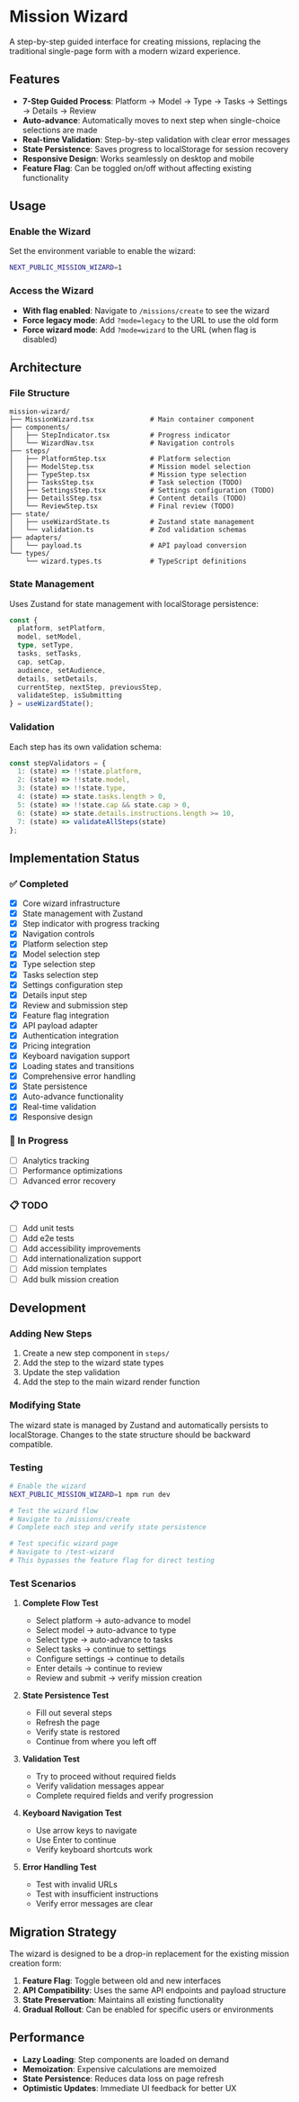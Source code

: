 # Mission Wizard

A step-by-step guided interface for creating missions, replacing the traditional single-page form with a modern wizard experience.

## Features

- **7-Step Guided Process**: Platform → Model → Type → Tasks → Settings → Details → Review
- **Auto-advance**: Automatically moves to next step when single-choice selections are made
- **Real-time Validation**: Step-by-step validation with clear error messages
- **State Persistence**: Saves progress to localStorage for session recovery
- **Responsive Design**: Works seamlessly on desktop and mobile
- **Feature Flag**: Can be toggled on/off without affecting existing functionality

## Usage

### Enable the Wizard

Set the environment variable to enable the wizard:

```bash
NEXT_PUBLIC_MISSION_WIZARD=1
```

### Access the Wizard

- **With flag enabled**: Navigate to `/missions/create` to see the wizard
- **Force legacy mode**: Add `?mode=legacy` to the URL to use the old form
- **Force wizard mode**: Add `?mode=wizard` to the URL (when flag is disabled)

## Architecture

### File Structure

```
mission-wizard/
├── MissionWizard.tsx              # Main container component
├── components/
│   ├── StepIndicator.tsx          # Progress indicator
│   └── WizardNav.tsx              # Navigation controls
├── steps/
│   ├── PlatformStep.tsx           # Platform selection
│   ├── ModelStep.tsx              # Mission model selection
│   ├── TypeStep.tsx               # Mission type selection
│   ├── TasksStep.tsx              # Task selection (TODO)
│   ├── SettingsStep.tsx           # Settings configuration (TODO)
│   ├── DetailsStep.tsx            # Content details (TODO)
│   └── ReviewStep.tsx             # Final review (TODO)
├── state/
│   ├── useWizardState.ts          # Zustand state management
│   └── validation.ts              # Zod validation schemas
├── adapters/
│   └── payload.ts                 # API payload conversion
└── types/
    └── wizard.types.ts            # TypeScript definitions
```

### State Management

Uses Zustand for state management with localStorage persistence:

```typescript
const {
  platform, setPlatform,
  model, setModel,
  type, setType,
  tasks, setTasks,
  cap, setCap,
  audience, setAudience,
  details, setDetails,
  currentStep, nextStep, previousStep,
  validateStep, isSubmitting
} = useWizardState();
```

### Validation

Each step has its own validation schema:

```typescript
const stepValidators = {
  1: (state) => !!state.platform,
  2: (state) => !!state.model,
  3: (state) => !!state.type,
  4: (state) => state.tasks.length > 0,
  5: (state) => !!state.cap && state.cap > 0,
  6: (state) => state.details.instructions.length >= 10,
  7: (state) => validateAllSteps(state)
};
```

## Implementation Status

### ✅ Completed
- [x] Core wizard infrastructure
- [x] State management with Zustand
- [x] Step indicator with progress tracking
- [x] Navigation controls
- [x] Platform selection step
- [x] Model selection step
- [x] Type selection step
- [x] Tasks selection step
- [x] Settings configuration step
- [x] Details input step
- [x] Review and submission step
- [x] Feature flag integration
- [x] API payload adapter
- [x] Authentication integration
- [x] Pricing integration
- [x] Keyboard navigation support
- [x] Loading states and transitions
- [x] Comprehensive error handling
- [x] State persistence
- [x] Auto-advance functionality
- [x] Real-time validation
- [x] Responsive design

### 🚧 In Progress
- [ ] Analytics tracking
- [ ] Performance optimizations
- [ ] Advanced error recovery

### 📋 TODO
- [ ] Add unit tests
- [ ] Add e2e tests
- [ ] Add accessibility improvements
- [ ] Add internationalization support
- [ ] Add mission templates
- [ ] Add bulk mission creation

## Development

### Adding New Steps

1. Create a new step component in `steps/`
2. Add the step to the wizard state types
3. Update the step validation
4. Add the step to the main wizard render function

### Modifying State

The wizard state is managed by Zustand and automatically persists to localStorage. Changes to the state structure should be backward compatible.

### Testing

```bash
# Enable the wizard
NEXT_PUBLIC_MISSION_WIZARD=1 npm run dev

# Test the wizard flow
# Navigate to /missions/create
# Complete each step and verify state persistence

# Test specific wizard page
# Navigate to /test-wizard
# This bypasses the feature flag for direct testing
```

### Test Scenarios

1. **Complete Flow Test**
   - Select platform → auto-advance to model
   - Select model → auto-advance to type
   - Select type → auto-advance to tasks
   - Select tasks → continue to settings
   - Configure settings → continue to details
   - Enter details → continue to review
   - Review and submit → verify mission creation

2. **State Persistence Test**
   - Fill out several steps
   - Refresh the page
   - Verify state is restored
   - Continue from where you left off

3. **Validation Test**
   - Try to proceed without required fields
   - Verify validation messages appear
   - Complete required fields and verify progression

4. **Keyboard Navigation Test**
   - Use arrow keys to navigate
   - Use Enter to continue
   - Verify keyboard shortcuts work

5. **Error Handling Test**
   - Test with invalid URLs
   - Test with insufficient instructions
   - Verify error messages are clear

## Migration Strategy

The wizard is designed to be a drop-in replacement for the existing mission creation form:

1. **Feature Flag**: Toggle between old and new interfaces
2. **API Compatibility**: Uses the same API endpoints and payload structure
3. **State Preservation**: Maintains all existing functionality
4. **Gradual Rollout**: Can be enabled for specific users or environments

## Performance

- **Lazy Loading**: Step components are loaded on demand
- **Memoization**: Expensive calculations are memoized
- **State Persistence**: Reduces data loss on page refresh
- **Optimistic Updates**: Immediate UI feedback for better UX
